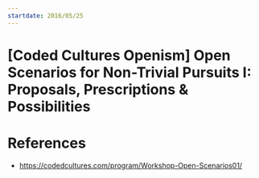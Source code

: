 ```yaml
---
startdate: 2016/05/25
---
```

# [Coded Cultures Openism] Open Scenarios for Non-Trivial Pursuits I: Proposals, Prescriptions & Possibilities

# References
* https://codedcultures.com/program/Workshop-Open-Scenarios01/
